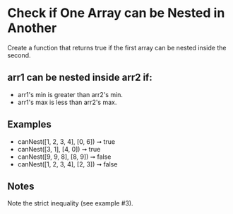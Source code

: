 # Check if One Array can be Nested in Another

Create a function that returns true if the first array can be nested inside the second.

## arr1 can be nested inside arr2 if:

 * arr1's min is greater than arr2's min.
 * arr1's max is less than arr2's max.

## Examples

 * canNest([1, 2, 3, 4], [0, 6]) ➞ true
 * canNest([3, 1], [4, 0]) ➞ true
 * canNest([9, 9, 8], [8, 9]) ➞ false
 * canNest([1, 2, 3, 4], [2, 3]) ➞ false

## Notes

Note the strict inequality (see example #3).